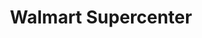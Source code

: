 ---
title: "Walmart Supercenter"
url: /ocala/walmart-supercenter-southwest-highway-200/
shop: Supermarkt
---